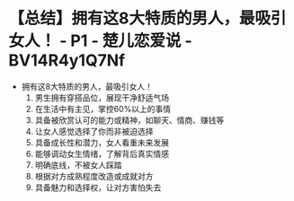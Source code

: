 # 【总结】拥有这8大特质的男人，最吸引女人！ - P1 - 楚儿恋爱说 - BV14R4y1Q7Nf

-   拥有这8大特质的男人，最吸引女人！
    1.  男生拥有穿搭品位，展现干净舒适气场
    2.  在生活中有主见，掌控60%以上的事情
    3.  具备被欣赏认可的能力或精神，如聊天、情商、赚钱等
    4.  让女人感觉选择了你而非被迫选择
    5.  具备成长性和潜力，女人看重未来发展
    6.  能够调动女生情绪，了解背后真实情感
    7.  明确底线，不被女人踩踏
    8.  根据对方成熟程度改造或成就对方
    9.  具备魅力和选择权，让对方害怕失去